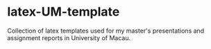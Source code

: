 # latex-UM-template
Collection of latex templates used for my master's presentations and assignment reports in University of Macau.
